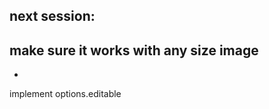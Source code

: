 ## next session:

<!-- change Image to PolygonalImage -->

## make sure it works with any size image

<!-- prevent user-select (double clicking highlight) on
div container with class polygonalAnnotationImageContainer
all child and child of child elements of div with class polygonalAnnotationImageContainer -->

-
implement options.editable